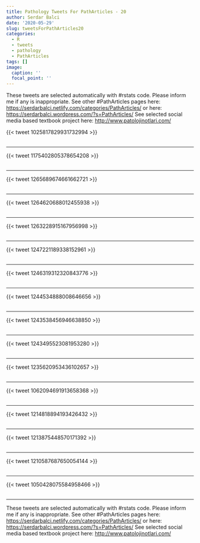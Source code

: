 ```yaml
---
title: Pathology Tweets For PathArticles - 20
author: Serdar Balci
date: '2020-05-29'
slug: tweetsForPathArticles20
categories:
  - R
  - tweets
  - pathology
  - PathArticles
tags: []
image:
  caption: ''
  focal_point: ''
---
```



These tweets are selected automatically with #rstats code. Please inform me if any is inappropriate.
See other #PathArticles pages here: https://serdarbalci.netlify.com/categories/PathArticles/  or here: https://serdarbalci.wordpress.com/?s=PathArticles/ 
See selected social media based textbook project here: http://www.patolojinotlari.com/

{{< tweet 1025817829931732994 >}}
<br>
<br>
<hr>
{{< tweet 1175402805378654208 >}}
<br>
<br>
<hr>
{{< tweet 1265689674661662721 >}}
<br>
<br>
<hr>
{{< tweet 1264620688012455938 >}}
<br>
<br>
<hr>
{{< tweet 1263228915167956998 >}}
<br>
<br>
<hr>
{{< tweet 1247221189338152961 >}}
<br>
<br>
<hr>
{{< tweet 1246319312320843776 >}}
<br>
<br>
<hr>
{{< tweet 1244534888008646656 >}}
<br>
<br>
<hr>
{{< tweet 1243538456946638850 >}}
<br>
<br>
<hr>
{{< tweet 1243495523081953280 >}}
<br>
<br>
<hr>
{{< tweet 1235620953436102657 >}}
<br>
<br>
<hr>
{{< tweet 1062094691913658368 >}}
<br>
<br>
<hr>
{{< tweet 1214818894193426432 >}}
<br>
<br>
<hr>
{{< tweet 1213875448570171392 >}}
<br>
<br>
<hr>
{{< tweet 1210587687650054144 >}}
<br>
<br>
<hr>
{{< tweet 1050428075584958466 >}}
<br>
<br>
<hr>


These tweets are selected automatically with #rstats code. Please inform me if any is inappropriate.
See other #PathArticles pages here: https://serdarbalci.netlify.com/categories/PathArticles/  or here: https://serdarbalci.wordpress.com/?s=PathArticles/ 
See selected social media based textbook project here: http://www.patolojinotlari.com/
